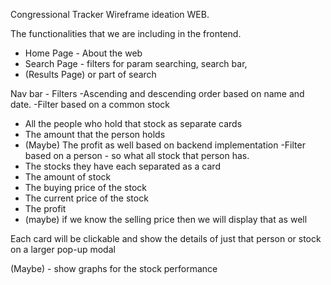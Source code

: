 Congressional Tracker
Wireframe ideation WEB.

The functionalities that we are including in the frontend.

- Home Page - About the web 
- Search Page - filters for param searching, search bar, 
- (Results Page) or part of search

Nav bar - Filters
 -Ascending and descending order based on name and date.
 -Filter based on a common stock
   - All the people who hold that stock as separate cards
   - The amount that the person holds
   - (Maybe) The profit as well based on backend implementation
 -Filter based on a person  - so what all stock that person has.
   - The stocks they have each separated as a card
   - The amount of stock
   - The buying price of the stock
   - The current price of the stock
   - The profit
   - (maybe) if we know the selling price then we will display that as well

Each card will be clickable and show the details of just that person or stock on a larger pop-up modal

(Maybe) - show graphs for the stock performance

